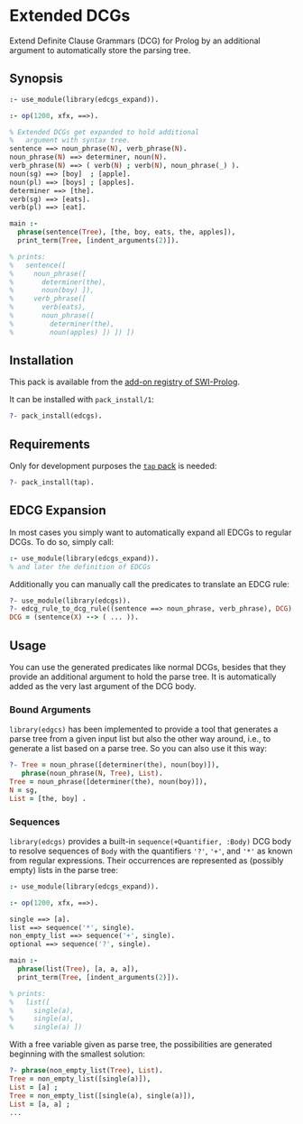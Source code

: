 # Extended DCGs

Extend Definite Clause Grammars (DCG) for Prolog by an additional argument to automatically store the parsing tree.

## Synopsis

```prolog
:- use_module(library(edcgs_expand)).

:- op(1200, xfx, ==>).

% Extended DCGs get expanded to hold additional
%   argument with syntax tree.
sentence ==> noun_phrase(N), verb_phrase(N).
noun_phrase(N) ==> determiner, noun(N).
verb_phrase(N) ==> ( verb(N) ; verb(N), noun_phrase(_) ).
noun(sg) ==> [boy]  ; [apple].
noun(pl) ==> [boys] ; [apples].
determiner ==> [the].
verb(sg) ==> [eats].
verb(pl) ==> [eat].

main :-
  phrase(sentence(Tree), [the, boy, eats, the, apples]),
  print_term(Tree, [indent_arguments(2)]).

% prints:
%   sentence([
%     noun_phrase([ 
%       determiner(the),
%       noun(boy) ]),
%     verb_phrase([
%       verb(eats),
%       noun_phrase([
%         determiner(the),
%         noun(apples) ]) ]) ])
```

## Installation

This pack is available from the [add-on registry of SWI-Prolog](http://www.swi-prolog.org/pack/list).

It can be installed with `pack_install/1`:

```prolog
?- pack_install(edcgs).
```

## Requirements

Only for development purposes the [`tap` pack](http://www.swi-prolog.org/pack/list?p=tap) is needed:

```prolog
?- pack_install(tap).
```

## EDCG Expansion

In most cases you simply want to automatically expand all EDCGs to regular DCGs. To do so, simply call:

```prolog
:- use_module(library(edcgs_expand)).
% and later the definition of EDCGs
```

Additionally you can manually call the predicates to translate an EDCG rule:

```prolog
?- use_module(library(edcgs)).
?- edcg_rule_to_dcg_rule((sentence ==> noun_phrase, verb_phrase), DCG).
DCG = (sentence(X) --> ( ... )).
```

## Usage

You can use the generated predicates like normal DCGs, besides that they provide an additional argument to hold the parse tree. It is automatically added as the very last argument of the DCG body.

### Bound Arguments

`library(edgcs)` has been implemented to provide a tool that generates a parse tree from a given input list but also the other way around, i.e., to generate a list based on a parse tree. So you can also use it this way:

```prolog
?- Tree = noun_phrase([determiner(the), noun(boy)]),
   phrase(noun_phrase(N, Tree), List).
Tree = noun_phrase([determiner(the), noun(boy)]),
N = sg,
List = [the, boy] .
```

### Sequences

`library(edcgs)` provides a built-in `sequence(+Quantifier, :Body)` DCG body to resolve sequences of `Body` with the quantifiers `'?'`, `'+'`, and `'*'` as known from regular expressions. Their occurrences are represented as (possibly empty) lists in the parse tree:

```prolog
:- use_module(library(edcgs_expand)).

:- op(1200, xfx, ==>).

single ==> [a].
list ==> sequence('*', single).
non_empty_list ==> sequence('+', single).
optional ==> sequence('?', single).

main :-
  phrase(list(Tree), [a, a, a]),
  print_term(Tree, [indent_arguments(2)]).

% prints:
%   list([
%     single(a),
%     single(a),
%     single(a) ])
```

With a free variable given as parse tree, the possibilities are generated beginning with the smallest solution:

```prolog
?- phrase(non_empty_list(Tree), List).
Tree = non_empty_list([single(a)]),
List = [a] ;
Tree = non_empty_list([single(a), single(a)]),
List = [a, a] ;
...
```
